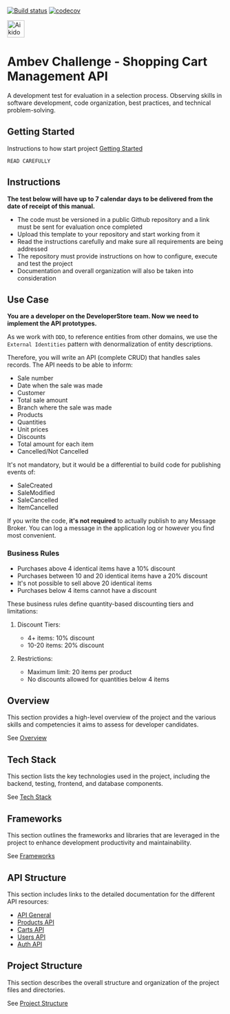 [![Build status](https://ci.appveyor.com/api/projects/status/4ua0x7oxsqqfx6kq?svg=true)](https://ci.appveyor.com/project/Britz/abi-gth-omnia-developer-evaluation)
[![codecov](https://codecov.io/gh/gBritz/abi-gth-omnia-developer-evaluation/graph/badge.svg?token=63H7JZ296O)](https://codecov.io/gh/gBritz/abi-gth-omnia-developer-evaluation)

<a href="https://app.aikido.dev/audit-report/external/IMQ1OonvClmSAXC0xooBTD2P/request" target="_blank">
    <img src="https://app.aikido.dev/assets/badges/full-light-theme.svg" alt="Aikido Security Audit Report" height="40" />    
</a>

# Ambev Challenge - Shopping Cart Management API

A development test for evaluation in a selection process.
Observing skills in software development, code organization, best practices, and technical problem-solving.

## Getting Started
Instructions to how start project [Getting Started](/.docs/getting-started.md)

`READ CAREFULLY`

## Instructions
**The test below will have up to 7 calendar days to be delivered from the date of receipt of this manual.**

- The code must be versioned in a public Github repository and a link must be sent for evaluation once completed
- Upload this template to your repository and start working from it
- Read the instructions carefully and make sure all requirements are being addressed
- The repository must provide instructions on how to configure, execute and test the project
- Documentation and overall organization will also be taken into consideration

## Use Case
**You are a developer on the DeveloperStore team. Now we need to implement the API prototypes.**

As we work with `DDD`, to reference entities from other domains, we use the `External Identities` pattern with denormalization of entity descriptions.

Therefore, you will write an API (complete CRUD) that handles sales records. The API needs to be able to inform:

* Sale number
* Date when the sale was made
* Customer
* Total sale amount
* Branch where the sale was made
* Products
* Quantities
* Unit prices
* Discounts
* Total amount for each item
* Cancelled/Not Cancelled

It's not mandatory, but it would be a differential to build code for publishing events of:
* SaleCreated
* SaleModified
* SaleCancelled
* ItemCancelled

If you write the code, **it's not required** to actually publish to any Message Broker. You can log a message in the application log or however you find most convenient.

### Business Rules

* Purchases above 4 identical items have a 10% discount
* Purchases between 10 and 20 identical items have a 20% discount
* It's not possible to sell above 20 identical items
* Purchases below 4 items cannot have a discount

These business rules define quantity-based discounting tiers and limitations:

1. Discount Tiers:
   - 4+ items: 10% discount
   - 10-20 items: 20% discount

2. Restrictions:
   - Maximum limit: 20 items per product
   - No discounts allowed for quantities below 4 items

## Overview
This section provides a high-level overview of the project and the various skills and competencies it aims to assess for developer candidates. 

See [Overview](/.docs/overview.md)

## Tech Stack
This section lists the key technologies used in the project, including the backend, testing, frontend, and database components. 

See [Tech Stack](/.docs/tech-stack.md)

## Frameworks
This section outlines the frameworks and libraries that are leveraged in the project to enhance development productivity and maintainability. 

See [Frameworks](/.docs/frameworks.md)

## API Structure
This section includes links to the detailed documentation for the different API resources:
- [API General](/.docs/general-api.md)
- [Products API](/.docs/products-api.md)
- [Carts API](/.docs/carts-api.md)
- [Users API](/.docs/users-api.md)
- [Auth API](/.docs/auth-api.md)

## Project Structure
This section describes the overall structure and organization of the project files and directories. 

See [Project Structure](/.docs/project-structure.md)